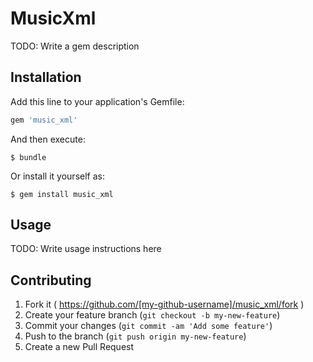 # MusicXml

TODO: Write a gem description

## Installation

Add this line to your application's Gemfile:

```ruby
gem 'music_xml'
```

And then execute:

    $ bundle

Or install it yourself as:

    $ gem install music_xml

## Usage

TODO: Write usage instructions here

## Contributing

1. Fork it ( https://github.com/[my-github-username]/music_xml/fork )
2. Create your feature branch (`git checkout -b my-new-feature`)
3. Commit your changes (`git commit -am 'Add some feature'`)
4. Push to the branch (`git push origin my-new-feature`)
5. Create a new Pull Request
